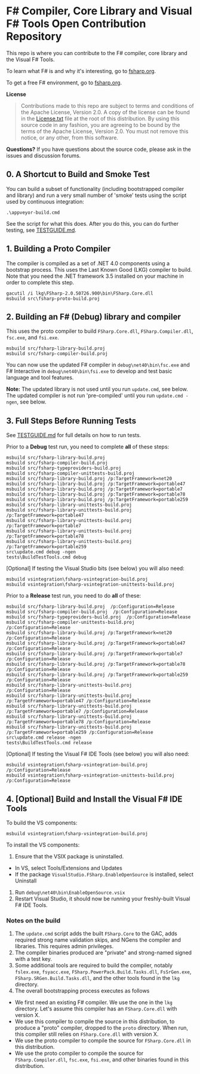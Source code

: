 # F# Compiler, Core Library and Visual F# Tools Open Contribution Repository

This repo is where you can contribute to the F# compiler, core library and the Visual F# Tools.

To learn what F# is and why it's interesting, go to [fsharp.org](http://fsharp.org).

To get a free F# environment, go to [fsharp.org](http://fsharp.org/use/windows).

**License**
> Contributions made to this repo are subject to terms and conditions of the Apache License, Version 2.0. A copy of the license can be found in the [License.txt](License.txt) file at the root of this distribution.
> By using this source code in any fashion, you are agreeing to be bound by the terms of the Apache License, Version 2.0. You must not remove this notice, or any other, from this software.

**Questions?** If you have questions about the source code, please ask in the issues and discussion forums.

## 0.  A Shortcut to Build and Smoke Test

You can build a subset of functionality (including bootstrapped compiler and library) and run a very 
small number of 'smoke' tests using the script used by continuous integration:

    .\appveyor-build.cmd

See the script for what this does.  After you do this, you can do further testing, see  [TESTGUIDE.md](TESTGUIDE.md).


## 1.  Building a Proto Compiler

The compiler is compiled as a set of .NET 4.0 components using a bootstrap process. This uses the Last Known Good (LKG) compiler to build.  
Note that you need the .NET framework 3.5 installed on your machine in order to complete this step.

```
gacutil /i lkg\FSharp-2.0.50726.900\bin\FSharp.Core.dll
msbuild src\fsharp-proto-build.proj
```
    
## 2.  Building an F# (Debug) library and compiler

This uses the proto compiler to build `FSharp.Core.dll`, `FSharp.Compiler.dll`, `fsc.exe`, and `fsi.exe`.

```
msbuild src/fsharp-library-build.proj 
msbuild src/fsharp-compiler-build.proj 
```
    
You can now use the updated F# compiler in `debug\net40\bin\fsc.exe` and F# Interactive in `debug\net40\bin\fsi.exe` to develop and test basic language and tool features.

**Note:** The updated library is not used until you run `update.cmd`, see below.  The updated compiler is not run 'pre-compiled' until you run `update.cmd -ngen`, see below.

## 3. Full Steps Before Running Tests

See [TESTGUIDE.md](TESTGUIDE.md) for full details on how to run tests.
    
Prior to a **Debug** test run, you need to complete **all** of these steps:

```
msbuild src/fsharp-library-build.proj
msbuild src/fsharp-compiler-build.proj
msbuild src/fsharp-typeproviders-build.proj
msbuild src/fsharp-compiler-unittests-build.proj
msbuild src/fsharp-library-build.proj /p:TargetFramework=net20
msbuild src/fsharp-library-build.proj /p:TargetFramework=portable47
msbuild src/fsharp-library-build.proj /p:TargetFramework=portable7
msbuild src/fsharp-library-build.proj /p:TargetFramework=portable78
msbuild src/fsharp-library-build.proj /p:TargetFramework=portable259
msbuild src/fsharp-library-unittests-build.proj
msbuild src/fsharp-library-unittests-build.proj /p:TargetFramework=portable47
msbuild src/fsharp-library-unittests-build.proj /p:TargetFramework=portable7
msbuild src/fsharp-library-unittests-build.proj /p:TargetFramework=portable78
msbuild src/fsharp-library-unittests-build.proj /p:TargetFramework=portable259
src\update.cmd debug -ngen
tests\BuildTestTools.cmd debug 
```

[Optional] If testing the Visual Studio bits (see below) you will also need:

```
msbuild vsintegration\fsharp-vsintegration-build.proj
msbuild vsintegration\fsharp-vsintegration-unittests-build.proj
```    

Prior to a **Release** test run, you need to do **all** of these:

```
msbuild src/fsharp-library-build.proj  /p:Configuration=Release
msbuild src/fsharp-compiler-build.proj  /p:Configuration=Release
msbuild src/fsharp-typeproviders-build.proj  /p:Configuration=Release
msbuild src/fsharp-compiler-unittests-build.proj  /p:Configuration=Release
msbuild src/fsharp-library-build.proj /p:TargetFramework=net20 /p:Configuration=Release
msbuild src/fsharp-library-build.proj /p:TargetFramework=portable47 /p:Configuration=Release
msbuild src/fsharp-library-build.proj /p:TargetFramework=portable7 /p:Configuration=Release
msbuild src/fsharp-library-build.proj /p:TargetFramework=portable78 /p:Configuration=Release
msbuild src/fsharp-library-build.proj /p:TargetFramework=portable259 /p:Configuration=Release
msbuild src/fsharp-library-unittests-build.proj  /p:Configuration=Release
msbuild src/fsharp-library-unittests-build.proj /p:TargetFramework=portable47 /p:Configuration=Release
msbuild src/fsharp-library-unittests-build.proj /p:TargetFramework=portable7 /p:Configuration=Release
msbuild src/fsharp-library-unittests-build.proj /p:TargetFramework=portable78 /p:Configuration=Release
msbuild src/fsharp-library-unittests-build.proj /p:TargetFramework=portable259 /p:Configuration=Release
src\update.cmd release -ngen
tests\BuildTestTools.cmd release 
```

[Optional] If testing the Visual F# IDE Tools (see below) you will also need:

```
msbuild vsintegration\fsharp-vsintegration-build.proj /p:Configuration=Release
msbuild vsintegration\fsharp-vsintegration-unittests-build.proj /p:Configuration=Release
```

## 4. [Optional] Build and Install the Visual F# IDE Tools

To build the VS components:

```
msbuild vsintegration\fsharp-vsintegration-build.proj
```

To install the VS components:

1. Ensure that the VSIX package is uninstalled.
 - In VS, select Tools/Extensions and Updates
 - If the package `VisualStudio.FSharp.EnableOpenSource` is installed, select Uninstall
1. Run ```debug\net40\bin\EnableOpenSource.vsix```
1. Restart Visual Studio, it should now be running your freshly-built Visual F# IDE Tools.

### Notes on the build

1. The `update.cmd` script adds the built `FSharp.Core` to the GAC, adds required strong name validation skips, and NGens the compiler and libraries. This requires admin privileges.
1. The compiler binaries produced are "private" and strong-named signed with a test key.
1. Some additional tools are required to build the compiler, notably `fslex.exe`, `fsyacc.exe`, `FSharp.PowerPack.Build.Tasks.dll`, `FsSrGen.exe`, `FSharp.SRGen.Build.Tasks.dll`, and the other tools found in the `lkg` directory.
1. The overall bootstrapping process executes as follows
 - We first need an existing F# compiler. We use the one in the `lkg` directory. Let's assume this compiler has an `FSharp.Core.dll` with version X.
 - We use this compiler to compile the source in this distribution, to produce a "proto" compiler, dropped to the `proto` directory. When run, this compiler still relies on `FSharp.Core.dll` with version X.
 - We use the proto compiler to compile the source for `FSharp.Core.dll` in this distribution.
 - We use the proto compiler to compile the source for `FSharp.Compiler.dll`, `fsc.exe`, `fsi.exe`, and other binaries found in this distribution.
